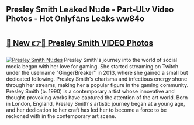 ## Presley Smith Le𝚊ked N𝚞de - Part-ULv Video Photos - Hot Onlyf𝚊ns Le𝚊ks ww84o

# <h2><a href="http://ab5357.deff.icu/?id=Presley+Smith">🔗 New 👉🔴 Presley Smith VIDEO Photos</a></h2>

[![Presley Smith N𝚞des](https://i.imgur.com/rIISA9y.gif)](http://ab5357.deff.icu/?id=Presley+Smith)
Presley Smith's journey into the world of social media began with her love for gaming. She started streaming on Twitch under the username "GingerBreaker" in 2013, where she gained a small but dedicated following. Presley Smith's charisma and infectious energy shone through her streams, making her a popular figure in the gaming community. Presley Smith (b. 1990) is a contemporary artist whose innovative and thought-provoking works have captured the attention of the art world. Born in London, England, Presley Smith's artistic journey began at a young age, and her dedication to her craft has led her to become a force to be reckoned with in the contemporary art scene.
